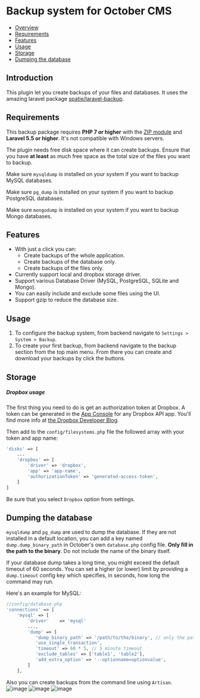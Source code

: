 # Backup system for October CMS
- [Overview](#introduction)
- [Requirements](#requirements)
- [Features](#features)
- [Usage](#usage)
- [Storage](#storage)
- [Dumping the database](#dumping-db)
<a name="introduction"></a>
## Introduction
This plugin let you create backups of your files and databases. It uses the amazing laravel package [spatie/laravel-backup](https://github.com/spatie/laravel-backup).

<a name="requirements"></a>
## Requirements
This backup package requires **PHP 7 or higher** with the [ZIP module](http://php.net/manual/en/book.zip.php) and **Laravel 5.5 or higher**. It's not compatible with Windows servers.

The plugin needs free disk space where it can create backups. Ensure that you have **at least** as much free space as the total size of the files you want to backup.

Make sure `mysqldump` is installed on your system if you want to backup MySQL databases.

Make sure `pg_dump` is installed on your system if you want to backup PostgreSQL databases.

Make sure `mongodump` is installed on your system if you want to backup Mongo databases.

<a name="features"></a>
## Features
- With just a click you can:
    - Create backups of the whole application.
    - Create backups of the database only.
    - Create backups of the files only.
- Currently support local and dropbox storage driver.
- Support various Database Driver (MySQL, PostgreSQL, SQLite and Mongo).
- You can easily include and exclude some files using the UI.
- Support gzip to reduce the database size.

<a name="usage"></a>
## Usage
1. To configure the backup system, from backend navigate to `Settings > System > Backup`.
2. To create your first backup, from backend navigate to the backup section from the top main menu. From there you can create and download your backups by click the buttons.

<a name="storage"></a>
## Storage
##### Dropbox usage
The first thing you need to do is get an authorization token at Dropbox. A token can be generated in the [App Console](https://www.dropbox.com/developers/apps) for any Dropbox API app. You'll find more info at [the Dropbox Developer Blog](https://blogs.dropbox.com/developers/2014/05/generate-an-access-token-for-your-own-account/).

Then add to the `config/filesystems.php` file the followed array with your token and app name:
```php
'disks' => [
    ...
    'dropbox' => [
        'driver' => 'dropbox',
        'app' => 'app-name',
        'authorizationToken' => 'generated-access-token',
    ]
]
```
Be sure that you select `Dropbox` option from settings.

<a name="dumping-db"></a>
## Dumping the database
`mysqldump` and `pg_dump` are used to dump the database. If they are not installed in a default location, you can add a key named `dump.dump_binary_path` in October's own `database.php` config file. **Only fill in the path to the binary**. Do not include the name of the binary itself.

If your database dump takes a long time, you might exceed the default timeout of 60 seconds. You can set a higher (or lower) limit by providing a `dump.timeout` config key which specifies, in seconds, how long the command may run.

Here's an example for MySQL:

```php
//config/database.php
'connections' => [
	'mysql' => [
		'driver'    => 'mysql'
		...,
		'dump' => [
		   'dump_binary_path' => '/path/to/the/binary', // only the path, so without `mysqldump` or `pg_dump`
		   'use_single_transaction',
		   'timeout' => 60 * 5, // 5 minute timeout
		   'exclude_tables' => ['table1', 'table2'],
		   'add_extra_option' => '--optionname=optionvalue', 
		]  
	],
```


Also you can create backups from the command line using `Artisan`.
![image](https://raw.githubusercontent.com/panakour/oc-backup-plugin/master/docs/images/oc_backups.png)
![image](https://raw.githubusercontent.com/panakour/oc-backup-plugin/master/docs/images/oc_backup_config.png)
![image](https://raw.githubusercontent.com/panakour/oc-backup-plugin/master/docs/images/oc_backup_config_1.png)
